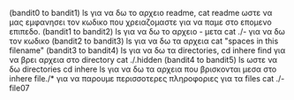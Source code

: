 (bandit0 to bandit1)
ls για να δω το αρχειο readme,
cat readme ωστε να μας εμφανησει τον κωδικο που χρειαζομαστε για να παμε στο επομενο επιπεδο. 
(bandit1 to bandit2)
ls για να δω το αρχειο - 
μετα cat ./- για να δω τον κωδικο 
(bandit2 to bandit3)
ls για να δω τα αρχεια
cat "spaces in this filename"
(bandit3 to bandit4)
ls για να δω τα directories,
cd inhere 
find για να βρει αρχεια στο directory
 cat ./.hidden 
(bandit4 to bandit5)
ls ωστε να δω directories
cd inhere
ls για να δω τα αρχεια που βρισκονται μεσα στο inhere
file./*  για να παρουμε περισσοτερες πληροφοριες για τα files 
cat ./-file07
